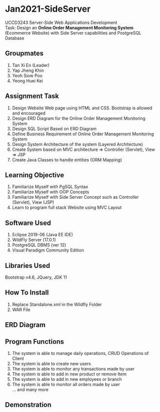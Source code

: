 # Jan2021-SideServer
UCCD3243 Server-Side Web Applications Development\
Task: Design an **Online Order Management Monitoring System** (Ecommerce Website) with Side Server capabilities and PostgreSQL Database

## Groupmates
1. Tan Xi En (Leader)
2. Yap Jheng Khin
3. Yeoh Siow Poo
4. Yeong Huei Kei

## Assignment Task
1. Design Website Web page using HTML and CSS. Bootstrap is allowed and encouraged
2. Design ERD Diagram for the Online Order Management Monitoring System
3. Design SQL Script Based on ERD Diagram
4. Define Business Requirement of Online Order Management Monitoring System
5. Design System Architecture of the system (Layered Architecture)
6. Create System based on MVC architecture => Controller (Servlet), View => JSP
7. Create Java Classes to handle entities (ORM Mapping)

## Learning Objective
1. Familiarize Myself with PgSQL Syntax
2. Familiarize Myself with OOP Concepts
3. Familiarize Myself with Side Server Concept such as Controller (Servlet), View (JSP)
4. Learn to program full stack Website using MVC Layout

## Software Used
1. Eclipse 2019-06 (Java EE IDE)
2. WildFly Server (17.0.1)
3. PostgreSQL DBMS (ver 12)
4. Visual Paradigm Community Edition

## Libraries Used
Bootstrap v4.6, JQuery, JDK 11

## How To Install
1. Replace Standalone.xml in the Wildfly Folder
2. WAR File

## ERD Diagram

## Program Functions
1. The system is able to manage daily operations, CRUD Operations of Client
2. The system is able to create new users
3. The system is able to monitor any transactions made by user
4. The system is able to add in new product or remove Item
5. The system is able to add in new employees or branch
6. The system is able to monitor all orders made by user\
... and many more

## Demonstration
